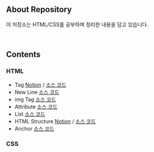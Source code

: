 ## About Repository

이 저장소는 HTML/CSS를 공부하며 정리한 내용을 담고 있습니다.

</br>

## Contents

### HTML

- Tag [Notion](https://distinct-bulb-c95.notion.site/78577726e74e439f85ea2fbd48260a5d) / [소스 코드](HTML/tag.html)
- New Line [소스 코드](HTML/new_line.html)
- img Tag [소스 코드](HTML/img.html)
- Attribute [소스 코드](HTML/attribute.html)
- List [소스 코드](HTML/list.html)
- HTML Structure [Notion](https://distinct-bulb-c95.notion.site/HTML-c012198e101140128875415ebafc6fa4) / [소스 코드](HTML/html_structure.html)
- Anchor [소스 코드](HTML/anchor.html)
### CSS